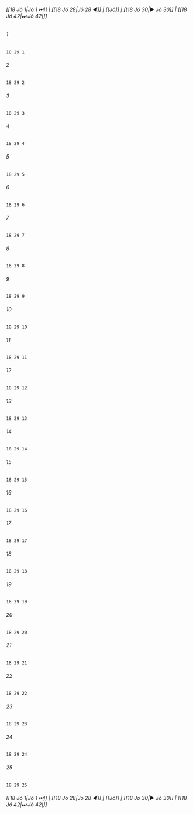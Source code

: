 
###### [[18 Jó 1|Jó 1 ⏮]] | [[18 Jó 28|Jó 28 ◀]] | [[Jó]] | [[18 Jó 30|▶ Jó 30]] | [[18 Jó 42|⏭ Jó 42|]]

###### 1
``` verse
18 29 1 
```
###### 2
``` verse
18 29 2 
```
###### 3
``` verse
18 29 3 
```
###### 4
``` verse
18 29 4 
```
###### 5
``` verse
18 29 5 
```
###### 6
``` verse
18 29 6 
```
###### 7
``` verse
18 29 7 
```
###### 8
``` verse
18 29 8 
```
###### 9
``` verse
18 29 9 
```
###### 10
``` verse
18 29 10 
```
###### 11
``` verse
18 29 11 
```
###### 12
``` verse
18 29 12 
```
###### 13
``` verse
18 29 13 
```
###### 14
``` verse
18 29 14 
```
###### 15
``` verse
18 29 15 
```
###### 16
``` verse
18 29 16 
```
###### 17
``` verse
18 29 17 
```
###### 18
``` verse
18 29 18 
```
###### 19
``` verse
18 29 19 
```
###### 20
``` verse
18 29 20 
```
###### 21
``` verse
18 29 21 
```
###### 22
``` verse
18 29 22 
```
###### 23
``` verse
18 29 23 
```
###### 24
``` verse
18 29 24 
```
###### 25
``` verse
18 29 25 
```

###### [[18 Jó 1|Jó 1 ⏮]] | [[18 Jó 28|Jó 28 ◀]] | [[Jó]] | [[18 Jó 30|▶ Jó 30]] | [[18 Jó 42|⏭ Jó 42|]]

